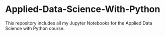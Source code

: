 # Applied-Data-Science-With-Python
This repository includes all my Jupyter Notebooks for the Applied Data Science with Python course.
